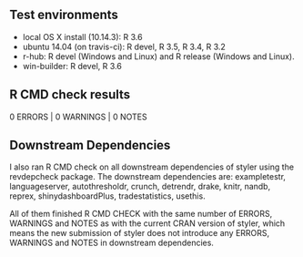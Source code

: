## Test environments

* local OS X install (10.14.3): R 3.6
* ubuntu 14.04 (on travis-ci): R devel, R 3.5, R 3.4, R 3.2
* r-hub: R devel (Windows and Linux) and R release (Windows and Linux).
* win-builder: R devel, R 3.6 

## R CMD check results

0 ERRORS | 0 WARNINGS | 0 NOTES

## Downstream Dependencies

I also ran R CMD check on all downstream dependencies of styler using the 
revdepcheck package. The 
downstream dependencies are: exampletestr, languageserver, autothresholdr, 
crunch, detrendr, drake, knitr, nandb, reprex, shinydashboardPlus, 
tradestatistics, usethis. 

All of them finished R CMD CHECK with the same number of ERRORS, WARNINGS and 
NOTES as with the current CRAN version of styler, which means the new 
submission of styler does not introduce any ERRORS, WARNINGS and NOTES in 
downstream dependencies.
